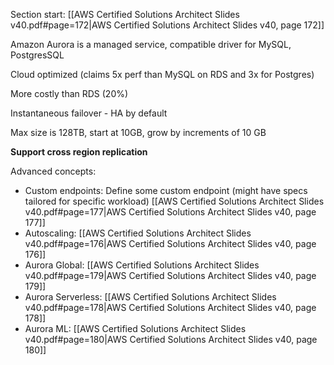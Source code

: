Section start: [[AWS Certified Solutions Architect Slides v40.pdf#page=172|AWS Certified Solutions Architect Slides v40, page 172]]

Amazon Aurora is a managed service, compatible driver for MySQL, PostgresSQL

Cloud optimized (claims 5x perf than MySQL on RDS and 3x for Postgres)

More costly than RDS (20%)

Instantaneous failover - HA by default

Max size is 128TB, start at 10GB, grow by increments of 10 GB

**Support cross region replication**


Advanced concepts:
- Custom endpoints: Define some custom endpoint (might have specs tailored for specific workload) [[AWS Certified Solutions Architect Slides v40.pdf#page=177|AWS Certified Solutions Architect Slides v40, page 177]]
- Autoscaling: [[AWS Certified Solutions Architect Slides v40.pdf#page=176|AWS Certified Solutions Architect Slides v40, page 176]]
- Aurora Global: [[AWS Certified Solutions Architect Slides v40.pdf#page=179|AWS Certified Solutions Architect Slides v40, page 179]]
- Aurora Serverless: [[AWS Certified Solutions Architect Slides v40.pdf#page=178|AWS Certified Solutions Architect Slides v40, page 178]]
- Aurora ML: [[AWS Certified Solutions Architect Slides v40.pdf#page=180|AWS Certified Solutions Architect Slides v40, page 180]]